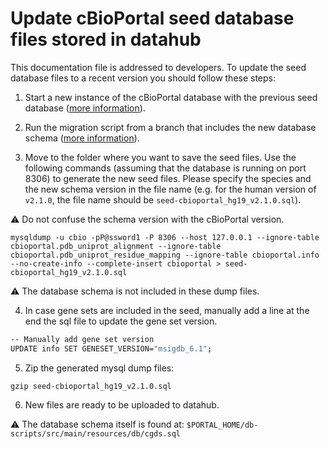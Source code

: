 # Update cBioPortal seed database files stored in datahub
This documentation file is addressed to developers. To update the seed database files to a recent version you should follow these steps:

1. Start a new instance of the cBioPortal database with the previous seed database ([more information](README.md)).

2. Run the migration script from a branch that includes the new database schema ([more information](https://github.com/cBioPortal/cbioportal/blob/master/docs/Updating-your-cBioPortal-installation.md#running-the-migration-script)).

3. Move to the folder where you want to save the seed files. Use the following commands (assuming that the database is running on port 8306) to generate the new seed files. Please specify the species and the new schema version in the file name (e.g. for the human version of `v2.1.0`, the file name should be `seed-cbioportal_hg19_v2.1.0.sql`).

:warning: Do not confuse the schema version with the cBioPortal version.

```shell
mysqldump -u cbio -pP@ssword1 -P 8306 --host 127.0.0.1 --ignore-table cbioportal.pdb_uniprot_alignment --ignore-table cbioportal.pdb_uniprot_residue_mapping --ignore-table cbioportal.info --no-create-info --complete-insert cbioportal > seed-cbioportal_hg19_v2.1.0.sql
```
:warning: The database schema is not included in these dump files.

4. In case gene sets are included in the seed, manually add a line at the end the sql file to update the gene set version.
```bash
-- Manually add gene set version
UPDATE info SET GENESET_VERSION="msigdb_6.1";
```

5. Zip the generated mysql dump files:
```shell
gzip seed-cbioportal_hg19_v2.1.0.sql
```

6. New files are ready to be uploaded to datahub.

:warning: The database schema itself is found at: `$PORTAL_HOME/db-scripts/src/main/resources/db/cgds.sql`
